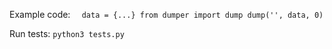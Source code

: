Example code:
``	data = {...}
	from dumper import dump
	dump('', data, 0)``

Run tests:
	``python3 tests.py``
